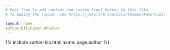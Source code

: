 ```yaml
---
# Feel free to add content and custom Front Matter to this file.
# To modify the layout, see https://jekyllrb.com/docs/themes/#overriding-theme-defaults

layout: home
author:Ellington Wheeler
---
```


{% include author-bio.html name: page.author %}


